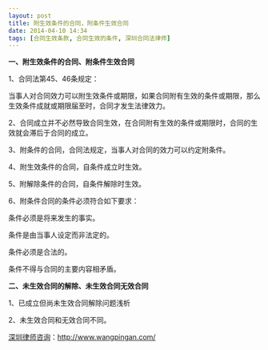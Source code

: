 ```yaml
---
layout: post
title: 附生效条件的合同，附条件生效合同
date: 2014-04-10 14:34
tags: [合同生效条款, 合同生效的条件, 深圳合同法律师]
---
```

<strong>一、附生效条件的合同、附条件生效合同</strong>

1、合同法第45、46条规定：

当事人对合同效力可以附生效条件或期限，如果合同附有生效的条件或期限，那么生效条件成就或期限届至时，合同才发生法律效力。

2、合同成立并不必然导致合同生效，在合同附有生效的条件或期限时，合同的生效就会滞后于合同的成立。

3、附条件的合同，合同法规定，当事人对合同的效力可以约定附条件。

4、附生效条件的合同，自条件成立时生效。

5、附解除条件的合同，自条件解除时生效。

6、附条件合同的条件必须符合如下要求：

条件必须是将来发生的事实。

条件是由当事人设定而非法定的。

条件必须是合法的。

条件不得与合同的主要内容相矛盾。

<strong>二、未生效合同的解除、未生效合同无效合同</strong>

1、已成立但尚未生效合同解除问题浅析

2、未生效合同和无效合同不同。

<a href="http://www.wangpingan.com/">深圳律师咨询</a>：<a href="http://www.wangpingan.com/">http://www.wangpingan.com/</a>

